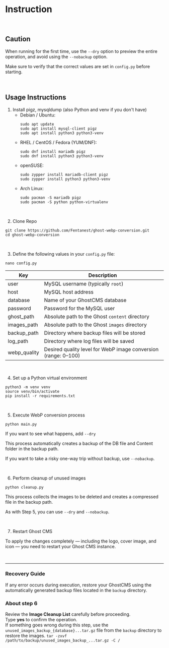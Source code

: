 # Instruction

<br>

## Caution

When running for the first time, use the `--dry﻿` option to preview the entire operation, and avoid using the `--nobackup﻿` option.

Make sure to verify that the correct values are set in `config.py﻿` before starting.

<br>

## Usage Instructions

1. Install pigz, mysqldump (also Python and venv if you don't have)
   - Debian / Ubuntu:
     ```
     sudo apt update
     sudo apt install mysql-client pigz
     sudo apt install python3 python3-venv
     ```
   - RHEL / CentOS / Fedora (YUM/DNF):
     ```
     sudo dnf install mariadb pigz
     sudo dnf install python3 python3-venv
     ```
   - openSUSE:
     ```
     sudo zypper install mariadb-client pigz
     sudo zypper install python3 python3-venv
     ```
   - Arch Linux:
     ```
     sudo pacman -S mariadb pigz
     sudo pacman -S python python-virtualenv
     ```
<br>

2. Clone Repo
```
git clone https://github.com/Fentanest/ghost-webp-conversion.git
cd ghost-webp-conversion
```
<br>

3. Define the following values in your `config.py` file:

```
nano config.py
```

| Key | Description |
|---|---|
| user | MySQL username (typically `root`) |
| host | MySQL host address |
| database | Name of your GhostCMS database |
| password | Password for the MySQL user |
| ghost_path | Absolute path to the Ghost `content` directory |
| images_path | Absolute path to the Ghost `images` directory |
| backup_path | Directory where backup files will be stored |
| log_path | Directory where log files will be saved |
| webp_quality | Desired quality level for WebP image conversion (range: 0–100) |

<br>

4. Set up a Python virtual environment
```
python3 -m venv venv
source venv/bin/activate
pip install -r requirements.txt
```
<br>

5. Execute WebP conversion process
```
python main.py
```

If you want to see what happens, add `--dry`

This process automatically creates a backup of the DB file and Content folder in the backup path.

If you want to take a risky one-way trip without backup, use `--nobackup`.

<br>

6. Perform cleanup of unused images
```
python cleanup.py
```

This process collects the images to be deleted and creates a compressed file in the backup path.

As with Step 5, you can use `--dry` and `--nobackup`.

<br>

7. Restart Ghost CMS

To apply the changes completely — including the logo, cover image, and icon — you need to restart your Ghost CMS instance.

<br>

---

### Recovery Guide

If any error occurs during execution, restore your GhostCMS using the automatically generated backup files located in the `backup` directory.

### About step 6

Review the **Image Cleanup List** carefully before proceeding.  
Type **yes** to confirm the operation.  
If something goes wrong during this step, use the `unused_images_backup_{database}...tar.gz` file from the `backup` directory to restore the images.
`tar -zxvf /path/to/backup/unused_images_backup_...tar.gz -C /`
